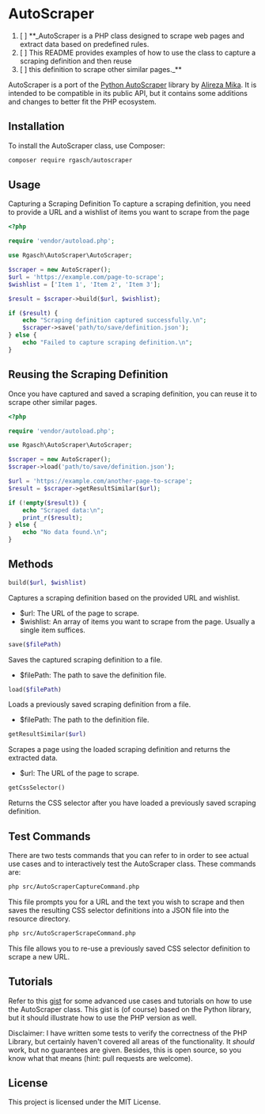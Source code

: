 # AutoScraper

1. [ ] **_AutoScraper is a PHP class designed to scrape web pages and extract data based on predefined rules. 
2. [ ] This README provides examples of how to use the class to capture a scraping definition and then reuse 
3. [ ] this definition to scrape other similar pages._**

AutoScraper is a port of the [Python AutoScraper](https://github.com/alirezamika/autoscraper) library by [Alireza Mika](https://github.com/alirezamika). 
It is intended to be compatible in its public API, but it contains some additions and changes to better fit the PHP ecosystem.

## Installation

To install the AutoScraper class, use Composer:

```bash
composer require rgasch/autoscraper
```

## Usage
Capturing a Scraping Definition
To capture a scraping definition, you need to provide a URL and a wishlist of items you want to scrape from the page

```php
<?php

require 'vendor/autoload.php';

use Rgasch\AutoScraper\AutoScraper;

$scraper = new AutoScraper();
$url = 'https://example.com/page-to-scrape';
$wishlist = ['Item 1', 'Item 2', 'Item 3'];

$result = $scraper->build($url, $wishlist);

if ($result) {
    echo "Scraping definition captured successfully.\n";
    $scraper->save('path/to/save/definition.json');
} else {
    echo "Failed to capture scraping definition.\n";
}
```

## Reusing the Scraping Definition
Once you have captured and saved a scraping definition, you can reuse it to scrape other similar pages.

```php
<?php

require 'vendor/autoload.php';

use Rgasch\AutoScraper\AutoScraper;

$scraper = new AutoScraper();
$scraper->load('path/to/save/definition.json');

$url = 'https://example.com/another-page-to-scrape';
$result = $scraper->getResultSimilar($url);

if (!empty($result)) {
    echo "Scraped data:\n";
    print_r($result);
} else {
    echo "No data found.\n";
}
```

## Methods

```php
build($url, $wishlist)
```


Captures a scraping definition based on the provided URL and wishlist.  
* $url: The URL of the page to scrape.
* $wishlist: An array of items you want to scrape from the page. Usually a single item suffices.

```php
save($filePath)
```

Saves the captured scraping definition to a file.  
* $filePath: The path to save the definition file.

```php
load($filePath)
````

Loads a previously saved scraping definition from a file.  
* $filePath: The path to the definition file.

```php
getResultSimilar($url)
````

Scrapes a page using the loaded scraping definition and returns the extracted data.  
* $url: The URL of the page to scrape.

```php
getCssSelector()
```

Returns the CSS selector after you have loaded a previously saved scraping definition.

## Test Commands
There are two tests commands that you can refer to in order to see actual use cases and to 
interactively test the AutoScraper class. These commands are:

```bash
php src/AutoScraperCaptureCommand.php
```
This file prompts you for a URL and the text you wish to scrape and then saves the resulting 
CSS selector definitions into a JSON file into the resource directory. 

```bash
php src/AutoScraperScrapeCommand.php
```
This file allows you to re-use a previously saved CSS selector definition to scrape a new URL.

## Tutorials
Refer to this [gist](https://gist.github.com/alirezamika/72083221891eecd991bbc0a2a2467673) for some advanced use 
cases and tutorials on how to use the AutoScraper class. This gist is (of course) based on the Python library, 
but it should illustrate how to use the PHP version as well.

Disclaimer: I have written some tests to verify the correctness of the PHP Library, but certainly haven't covered
all areas of the functionality. It *should* work, but no guarantees are given. Besides, this is open source, 
so you know what that means (hint: pull requests are welcome).

## License
This project is licensed under the MIT License.
